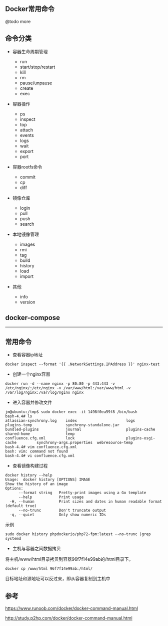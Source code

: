 Docker常用命令
----

@todo more

## 命令分类

- 容器生命周期管理

    - run
    - start/stop/restart
    - kill
    - rm 
    - pause/unpause
    - create
    - exec


- 容器操作

    - ps
    - inspect
    - top
    - attach
    - events
    - logs
    - wait
    - export
    - port


- 容器rootfs命令

    - commit
    - cp
    - diff

- 镜像仓库

    - login
    - pull
    - push
    - search

- 本地镜像管理

    - images
    - rmi
    - tag
    - build
    - history
    - load
    - import

- 其他    
    - info
    - version

## docker-compose





----

## 常用命令

- 查看容器ip地址
```
docker inspect --format '{{ .NetworkSettings.IPAddress }}' nginx-test
```

- 创建一个nginx容器
```
docker run -d --name nginx -p 80:80 -p 443:443 -v /etc/nginx/:/etc/nginx -v /var/www/html:/var/www/html -v /var/log/nginx:/var/log/nginx nginx
```

- 进入容器并修改文件

```
jm@ubuntu:/tmp$ sudo docker exec -it 1498f0ea59f8 /bin/bash
bash-4.4# ls
atlassian-synchrony.log    index                      logs                       plugins-temp               synchrony-standalone.jar
bundled-plugins            journal                    plugins-cache              shared-home                temp
confluence.cfg.xml         lock                       plugins-osgi-cache         synchrony-args.properties  webresource-temp
bash-4.4# vim confluence.cfg.xml 
bash: vim: command not found
bash-4.4# vi confluence.cfg.xml 
```

- 查看镜像构建过程

```
docker history --help
Usage:  docker history [OPTIONS] IMAGE
Show the history of an image
Options:
      --format string   Pretty-print images using a Go template
      --help            Print usage
  -H, --human           Print sizes and dates in human readable format (default true)
      --no-trunc        Don't truncate output
  -q, --quiet           Only show numeric IDs

```
示例
```
sudo docker history phpdockerio/php72-fpm:latest --no-trunc |grep systemd

```

- 主机与容器之间数据拷贝

将主机/www/html目录拷贝到容器96f7f14e99ab的/html目录下。

```
docker cp /www/html 96f7f14e99ab:/html/
```

目标地址和源地址可以反过来，即从容器复制到主机中

## 参考

https://www.runoob.com/docker/docker-command-manual.html

http://study.p2hp.com/docker/docker-command-manual.html